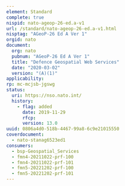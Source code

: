 ```yaml
---
element: Standard
complete: true
nispid: nato-ageop-26-ed.a-v1
url: /standard/nato-ageop-26-ed.a-v1.html
nisptag: "AGeoP-26 Ed A Ver 1"
orgid: nato
document:
  org: nato
  pubnum: "AGeoP-26 Ed A Ver 1"
  title: "Defence Geospatial Web Services"
  date: "2020-03-02"
  version: "(A)(1)"
applicability:
rp: mc-mcjsb-jgswg
status:
  uri: https://nso.nato.int/
  history: 
    - flag: added
      date: 2019-11-29
      rfcp: 
      version: 13.0
uuid: 0806a4d0-518b-4467-99a8-6c9e21015550
coverdocument:
  - nato-stanag6523ed1
consumers:
  - bsp-Geospatial_Services
  - fmn4-20211022-prf-100
  - fmn4-20211022-prf-101
  - fmn5-20221202-prf-100
  - fmn5-20221202-prf-101
---
```


